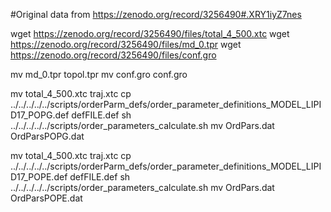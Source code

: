 #Original data from https://zenodo.org/record/3256490#.XRY1iyZ7nes



wget  https://zenodo.org/record/3256490/files/total_4_500.xtc
wget  https://zenodo.org/record/3256490/files/md_0.tpr
wget  https://zenodo.org/record/3256490/files/conf.gro

mv  md_0.tpr topol.tpr
mv  conf.gro conf.gro

mv  total_4_500.xtc traj.xtc
cp  ../../../../../scripts/orderParm_defs/order_parameter_definitions_MODEL_LIPID17_POPG.def defFILE.def
sh ../../../../../scripts/order_parameters_calculate.sh
mv OrdPars.dat OrdParsPOPG.dat

mv  total_4_500.xtc traj.xtc
cp  ../../../../../scripts/orderParm_defs/order_parameter_definitions_MODEL_LIPID17_POPE.def defFILE.def
sh ../../../../../scripts/order_parameters_calculate.sh
mv OrdPars.dat OrdParsPOPE.dat

